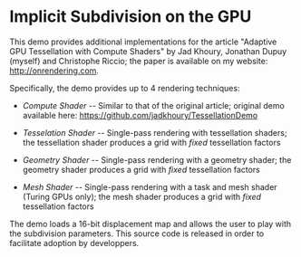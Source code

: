 # Implicit Subdivision on the GPU

This demo provides additional implementations for the article 
"Adaptive GPU Tessellation with Compute Shaders" by Jad Khoury, Jonathan Dupuy (myself) and 
Christophe Riccio; the paper is available on my website: <http://onrendering.com>.

Specifically, the demo provides up to 4 rendering techniques:

* *Compute Shader* -- Similar to that of the original article; original demo available here: https://github.com/jadkhoury/TessellationDemo

* *Tesselation Shader* -- Single-pass rendering with tessellation shaders; the tessellation shader produces a grid with *fixed* 
tessellation factors

* *Geometry Shader* -- Single-pass rendering with a geometry shader; the geometry shader produces a grid with *fixed* 
tessellation factors

* *Mesh Shader* -- Single-pass rendering with a task and mesh shader (Turing GPUs only); the mesh shader produces a grid 
with *fixed* tessellation factors

The demo loads a 16-bit displacement map and allows the user to play with the subdivision parameters.
This source code is released in order to facilitate adoption by developpers.


